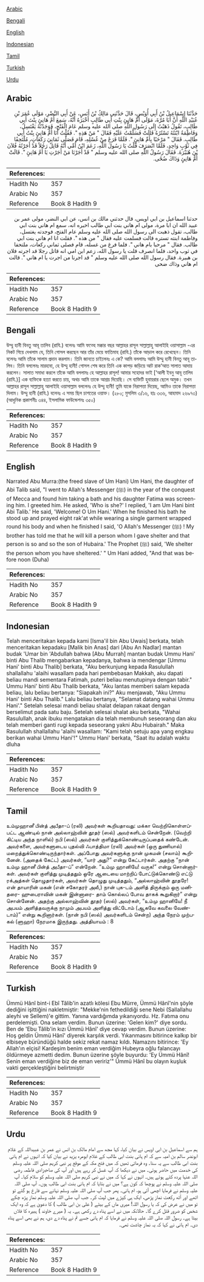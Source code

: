 [Arabic](#arabic)

[Bengali](#bengali)

[English](#english)

[Indonesian](#indonesian)

[Tamil](#tamil)

[Turkish](#turkish)

[Urdu](#urdu)

## Arabic


<div dir="rtl" lang="ar" style={{fontSize:'larger',backgroundColor:'#f8f9fa',padding:20}}>
حَدَّثَنَا إِسْمَاعِيلُ بْنُ أَبِي أُوَيْسٍ، قَالَ حَدَّثَنِي مَالِكُ بْنُ أَنَسٍ، عَنْ أَبِي النَّضْرِ، مَوْلَى عُمَرَ بْنِ عُبَيْدِ اللَّهِ أَنَّ أَبَا مُرَّةَ، مَوْلَى أُمِّ هَانِئٍ بِنْتِ أَبِي طَالِبٍ أَخْبَرَهُ أَنَّهُ، سَمِعَ أُمَّ هَانِئٍ بِنْتَ أَبِي طَالِبٍ، تَقُولُ ذَهَبْتُ إِلَى رَسُولِ اللَّهِ صلى الله عليه وسلم عَامَ الْفَتْحِ، فَوَجَدْتُهُ يَغْتَسِلُ، وَفَاطِمَةُ ابْنَتُهُ تَسْتُرُهُ قَالَتْ فَسَلَّمْتُ عَلَيْهِ فَقَالَ ‏"‏ مَنْ هَذِهِ ‏"‏‏.‏ فَقُلْتُ أَنَا أُمُّ هَانِئٍ بِنْتُ أَبِي طَالِبٍ‏.‏ فَقَالَ ‏"‏ مَرْحَبًا بِأُمِّ هَانِئٍ ‏"‏‏.‏ فَلَمَّا فَرَغَ مِنْ غُسْلِهِ، قَامَ فَصَلَّى ثَمَانِيَ رَكَعَاتٍ، مُلْتَحِفًا فِي ثَوْبٍ وَاحِدٍ، فَلَمَّا انْصَرَفَ قُلْتُ يَا رَسُولَ اللَّهِ، زَعَمَ ابْنُ أُمِّي أَنَّهُ قَاتِلٌ رَجُلاً قَدْ أَجَرْتُهُ فُلاَنَ بْنَ هُبَيْرَةَ‏.‏ فَقَالَ رَسُولُ اللَّهِ صلى الله عليه وسلم ‏"‏ قَدْ أَجَرْنَا مَنْ أَجَرْتِ يَا أُمَّ هَانِئٍ ‏"‏‏.‏ قَالَتْ أُمُّ هَانِئٍ وَذَاكَ ضُحًى‏.‏
</div>
<div style={{backgroundColor:'#f8f9fa',padding:20, marginBottom: 10}}><table> <thead> <tr> <th>References:</th> <th></th> </tr> </thead> <tbody><tr><td>Hadith No</td><td>357</td></tr><tr><td>Arabic No</td><td>357</td></tr><tr><td>Reference</td><td>Book 8 Hadith 9</td></tr></tbody></table></div>


<div dir="rtl" lang="ar" style={{fontSize:'larger',backgroundColor:'#f8f9fa',padding:20}}>
حدثنا اسماعيل بن ابي اويس، قال حدثني مالك بن انس، عن ابي النضر، مولى عمر بن عبيد الله ان ابا مرة، مولى ام هاني بنت ابي طالب اخبره انه، سمع ام هاني بنت ابي طالب، تقول ذهبت الى رسول الله صلى الله عليه وسلم عام الفتح، فوجدته يغتسل، وفاطمة ابنته تستره قالت فسلمت عليه فقال " من هذه ". فقلت انا ام هاني بنت ابي طالب. فقال " مرحبا بام هاني ". فلما فرغ من غسله، قام فصلى ثماني ركعات، ملتحفا في ثوب واحد، فلما انصرف قلت يا رسول الله، زعم ابن امي انه قاتل رجلا قد اجرته فلان بن هبيرة. فقال رسول الله صلى الله عليه وسلم " قد اجرنا من اجرت يا ام هاني ". قالت ام هاني وذاك ضحى
</div>
<div style={{backgroundColor:'#f8f9fa',padding:20, marginBottom: 10}}><table> <thead> <tr> <th>References:</th> <th></th> </tr> </thead> <tbody><tr><td>Hadith No</td><td>357</td></tr><tr><td>Arabic No</td><td>357</td></tr><tr><td>Reference</td><td>Book 8 Hadith 9</td></tr></tbody></table></div>

## Bengali


<div dir="ltr" lang="bn" style={{fontSize:'larger',backgroundColor:'#f8f9fa',padding:20}}>
উম্মু হানী বিনতু আবূ তালিব (রাযি.) বলেনঃ আমি ফত্হে মক্কার বছর আল্লাহর রাসূল সাল্লাল্লাহু আলাইহি ওয়াসাল্লাম -এর নিকট গিয়ে দেখলাম যে, তিনি গোসল করছেন আর তাঁর মেয়ে ফাতিমাহ (রাযি.) তাঁকে আড়াল করে রেখেছেন। তিনি বলেনঃ আমি তাঁকে সালাম প্রদান করলাম। তিনি জানতে চাইলেনঃ এ কে? আমি বললামঃ আমি উম্মু হানী বিনতু আবূ তালিব। তিনি বললেনঃ মারহাবা, হে উম্মু হানী! গোসল শেষ করে তিনি এক কাপড় জড়িয়ে আট রাক‘আত সালাত আদায় করলেন। সালাত সমাধা করলে তাঁকে আমি বললামঃ হে আল্লাহর রাসূল! আমার সহোদর ভাই [‘আলী ইবনু আবূ তালিব (রাযি.)] এক ব্যক্তিকে হত্যা করতে চায়, অথচ আমি তাকে আশ্রয় দিয়েছি। সে ব্যক্তিটি হুবায়রার ছেলে অমুক। তখন আল্লাহর রাসূল সাল্লাল্লাহু আলাইহি ওয়াসাল্লাম বললেনঃ হে উম্মু হানী! তুমি যাকে নিরাপত্তা দিয়েছ, আমিও তাকে নিরাপত্তা দিলাম। উম্মু হানী (রাযি.) বলেনঃ এ সময় ছিল চাশতের ওয়াক্ত। (২৮০; মুসলিম ৩/১৬, হাঃ ৩৩৬, আহমাদ ২৬৯৭৩) (আধুনিক প্রকাশনীঃ ৩৪৪, ইসলামিক ফাউন্ডেশনঃ ৩৫০)
</div>
<div style={{backgroundColor:'#f8f9fa',padding:20, marginBottom: 10}}><table> <thead> <tr> <th>References:</th> <th></th> </tr> </thead> <tbody><tr><td>Hadith No</td><td>357</td></tr><tr><td>Arabic No</td><td>357</td></tr><tr><td>Reference</td><td>Book 8 Hadith 9</td></tr></tbody></table></div>

## English


<div dir="ltr" lang="en" style={{fontSize:'larger',backgroundColor:'#f8f9fa',padding:20}}>
Narrated Abu Murra:(the freed slave of Um Hani) Um Hani, the daughter of Abi Talib said, "I went to Allah's Messenger (ﷺ) in the year of the conquest of Mecca and found him taking a bath and his daughter Fatima was screening him. I greeted him. He asked, 'Who is she?' I replied, 'I am Um Hani bint Abi Talib.' He said, 'Welcome! O Um Hani.' When he finished his bath he stood up and prayed eight rak'at while wearing a single garment wrapped round his body and when he finished I said, 'O Allah's Messenger (ﷺ) ! My brother has told me that he will kill a person whom I gave shelter and that person is so and so the son of Hubaira.' The Prophet (ﷺ) said, 'We shelter the person whom you have sheltered.' " Um Hani added, "And that was before noon (Duha)
</div>
<div style={{backgroundColor:'#f8f9fa',padding:20, marginBottom: 10}}><table> <thead> <tr> <th>References:</th> <th></th> </tr> </thead> <tbody><tr><td>Hadith No</td><td>357</td></tr><tr><td>Arabic No</td><td>357</td></tr><tr><td>Reference</td><td>Book 8 Hadith 9</td></tr></tbody></table></div>

## Indonesian


<div dir="ltr" lang="id" style={{fontSize:'larger',backgroundColor:'#f8f9fa',padding:20}}>
Telah menceritakan kepada kami [Isma'il bin Abu Uwais] berkata, telah menceritakan kepadaku [Malik bin Anas] dari [Abu An Nadlar] mantan budak 'Umar bin 'Abdullah bahwa [Abu Murrah] mantan budak Ummu Hani' binti Abu Thalib mengabarkan kepadanya, bahwa ia mendengar [Ummu Hani' binti Abu Thalib] berkata, "Aku berkunjung kepada Rasulullah shallallahu 'alaihi wasallam pada hari pembebasan Makkah, aku dapati beliau mandi sementara Fatimah, puteri beliau menutupinya dengan tabir." Ummu Hani' binti Abu Thalib berkata, "Aku lantas memberi salam kepada beliau, lalu beliau bertanya: "Siapakah ini?" Aku menjawab, "Aku Ummu Hani' binti Abu Thalib." Lalu beliau bertanya, "Selamat datang wahai Ummu Hani'." Setelah selesai mandi beliau shalat delapan rakaat dengan berselimut pada satu baju. Setelah selesai shalat aku berkata, "Wahai Rasulullah, anak ibuku mengatakan dia telah membunuh seseorang dan aku telah memberi ganti rugi kepada seseorang yakni Abu Hubairah." Maka Rasulullah shallallahu 'alaihi wasallam: "Kami telah setuju apa yang engkau berikan wahai Ummu Hani'!" Ummu Hani' berkata, "Saat itu adalah waktu dluha
</div>
<div style={{backgroundColor:'#f8f9fa',padding:20, marginBottom: 10}}><table> <thead> <tr> <th>References:</th> <th></th> </tr> </thead> <tbody><tr><td>Hadith No</td><td>357</td></tr><tr><td>Arabic No</td><td>357</td></tr><tr><td>Reference</td><td>Book 8 Hadith 9</td></tr></tbody></table></div>

## Tamil


<div dir="ltr" lang="ta" style={{fontSize:'larger',backgroundColor:'#f8f9fa',padding:20}}>
உம்முஹானீ பின்த் அபீதா-ப் (ரலி) அவர்கள் கூறியதாவது: மக்கா வெற்றிகொள்ளப்பட்ட ஆண்டில் நான் அல்லாஹ்வின் தூதர் (ஸல்) அவர்களிடம் சென்றேன். (வெற்றி கிட்டிய அந்த நாளில்) நபி (ஸல்) அவர்கள் குளித்துக்கொண்டிருப்பதைக் கண்டேன். அவர்களை, அவர்களுடைய புதல்வி ஃபாத்திமா (ரலி) அவர்கள் (ஒரு துணியால்) மறைத்துக்கொண்டிருந்தார்கள். அப்போது அவர்களுக்கு நான் முகமன் (சலாம்) கூறினேன். (அதைக் கேட்ட) அவர்கள், “யார் அது?” என்று கேட்டார்கள். அதற்கு “நான் உம்மு ஹானீ பின்த் அபீதா-ப்” என்றேன். “உம்மு ஹானியே! வருக!” என்று சொன்னார்கள். அவர்கள் குளித்து முடித்ததும் ஒரே ஆடையை மாற்றிப் போட்டுக்கொண்டு எட்டு ரக்அத்கள் தொழுதார்கள், அவர்கள் தொழுது முடித்ததும், “அல்லாஹ்வின் தூதரே! என் தாயாரின் மகன் (என் சகோதரர் அலீ,) நான் புக-டம் அளித் திருக்கும் ஒரு மனிதரை- ஹுபைராவின் மகன் இன்னாரை- தாம் கொல்லப் போவ தாகக் கூறுகிறார்” என்று சொன்னேன். அதற்கு அல்லாஹ்வின் தூதர் (ஸல்) அவர்கள், “உம்மு ஹானியே! நீ அபயம் அளித்தவருக்கு நாமும் அபயம் அளித்து விட்டோம் (ஆகவே கவலை வேண்டாம்)” என்று கூறினார்கள். (நான் நபி (ஸல்) அவர்களிடம் சென்ற) அந்த நேரம் முற்பகல் (ளுஹா) நேரமாக இருந்தது. அத்தியாயம் : 8
</div>
<div style={{backgroundColor:'#f8f9fa',padding:20, marginBottom: 10}}><table> <thead> <tr> <th>References:</th> <th></th> </tr> </thead> <tbody><tr><td>Hadith No</td><td>357</td></tr><tr><td>Arabic No</td><td>357</td></tr><tr><td>Reference</td><td>Book 8 Hadith 9</td></tr></tbody></table></div>

## Turkish


<div dir="ltr" lang="tr" style={{fontSize:'larger',backgroundColor:'#f8f9fa',padding:20}}>
Ümmü Hânî bint-i Ebî Tâlib'in azatlı kölesi Ebu Mürre, Ümmü Hânî'nin şöyle dediğini işittiğini nakletmiştir: "Mekke'nin fethedildiği sene Nebi (Sallallahu aleyhi ve Sellem)'e gittim. Yanına vardığımda yıkanıyordu. Hz. Fatıma onu perdelemişti. Ona selam verdim. Bunun üzerine: 'Gelen kim?' diye sordu. Ben de 'Ebu Tâlib'in kızı Ümmü Hânî' diye cevap verdim. Bunun üzerine: Hoş geldin Ümmü Hânî' diyerek karşılık verdi. Yıkanmasını bitirince kalkıp bir elbiseye büründüğü halde sekiz rekat namaz kıldı. Namazını bitirince: 'Ey Allah'ın elçisi! Kardeşim benim eman verdiğim Hubeyra oğlu falancayı öldürmeye azmetti dedim. Bunun üzerine şöyle buyurdu: 'Ey Ümmü Hânî! Senin eman verdiğine biz de eman veririz'" Ümmü Hânî bu olayın kuşluk vakti gerçekleştiğini belirtmiştir
</div>
<div style={{backgroundColor:'#f8f9fa',padding:20, marginBottom: 10}}><table> <thead> <tr> <th>References:</th> <th></th> </tr> </thead> <tbody><tr><td>Hadith No</td><td>357</td></tr><tr><td>Arabic No</td><td>357</td></tr><tr><td>Reference</td><td>Book 8 Hadith 9</td></tr></tbody></table></div>

## Urdu


<div dir="rtl" lang="ur" style={{fontSize:'larger',backgroundColor:'#f8f9fa',padding:20}}>
ہم سے اسماعیل بن ابی اویس نے بیان کیا، کہا مجھ سے امام مالک بن انس نے عمر بن عبیداللہ کے غلام ابونضر سالم بن امیہ سے کہ ام ہانی بنت ابی طالب کے غلام ابومرہ یزید نے بیان کیا کہ انہوں نے ام ہانی بنت ابی طالب سے یہ سنا۔ وہ فرماتی تھیں کہ میں فتح مکہ کے موقع پر نبی کریم صلی اللہ علیہ وسلم کی خدمت میں حاضر ہوئی۔ میں نے دیکھا کہ آپ غسل کر رہے ہیں اور آپ کی صاحبزادی فاطمہ رضی اللہ عنہا پردہ کئے ہوئے ہیں۔ انہوں نے کہا کہ میں نے نبی کریم صلی اللہ علیہ وسلم کو سلام کیا۔ آپ صلی اللہ علیہ وسلم نے پوچھا کہ کون ہے؟ میں نے بتایا کہ ام ہانی بنت ابی طالب ہوں۔ آپ صلی اللہ علیہ وسلم نے فرمایا اچھی آئی ہو، ام ہانی۔ پھر جب آپ صلی اللہ علیہ وسلم نہانے سے فارغ ہو گئے تو اٹھے اور آٹھ رکعت نماز پڑھی، ایک ہی کپڑے میں لپٹ کر۔ جب آپ صلی اللہ علیہ وسلم نماز پڑھ چکے تو میں نے عرض کی کہ یا رسول اللہ! میری ماں کے بیٹے ( علی بن ابی طالب ) کا دعویٰ ہے کہ وہ ایک شخص کو ضرور قتل کرے گا۔ حالانکہ میں نے اسے پناہ دے رکھی ہے۔ یہ ( میرے خاوند ) ہبیرہ کا فلاں بیٹا ہے۔ رسول اللہ صلی اللہ علیہ وسلم نے فرمایا کہ ام ہانی جسے تم نے پناہ دے دی، ہم نے بھی اسے پناہ دی۔ ام ہانی نے کہا کہ یہ نماز چاشت تھی۔
</div>
<div style={{backgroundColor:'#f8f9fa',padding:20, marginBottom: 10}}><table> <thead> <tr> <th>References:</th> <th></th> </tr> </thead> <tbody><tr><td>Hadith No</td><td>357</td></tr><tr><td>Arabic No</td><td>357</td></tr><tr><td>Reference</td><td>Book 8 Hadith 9</td></tr></tbody></table></div>